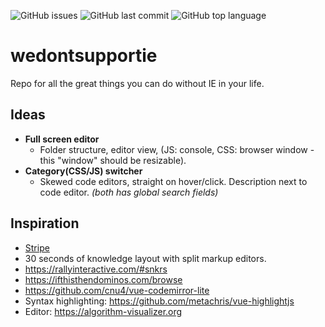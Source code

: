 ![GitHub issues](https://img.shields.io/github/issues/curzey/wedontsupportie.svg?style=flat-square)
![GitHub last commit](https://img.shields.io/github/last-commit/curzey/wedontsupportie.svg?style=flat-square)
![GitHub top language](https://img.shields.io/github/languages/top/curzey/wedontsupportie.svg?color=%234fc08d&logo=vue.js&style=flat-square)

# wedontsupportie
Repo for all the great things you can do without IE in your life.

## Ideas
- **Full screen editor**
  - Folder structure, editor view, (JS: console, CSS: browser window - this "window" should be resizable).
- **Category(CSS/JS) switcher**
  - Skewed code editors, straight on hover/click. Description next to code editor.
*(both has global search fields)*

## Inspiration
- [Stripe](https://stripe.com/en-dk)
- 30 seconds of knowledge layout with split markup editors.
- https://rallyinteractive.com/#snkrs
- https://ifthisthendominos.com/browse
- https://github.com/cnu4/vue-codemirror-lite
- Syntax highlighting: https://github.com/metachris/vue-highlightjs
- Editor: https://algorithm-visualizer.org

